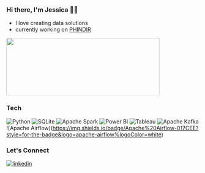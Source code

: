 ### Hi there, I'm Jessica 👋🏽


* I love creating data solutions 
* currently working on [PHINDIR](https://www.cdc.gov/phin/tools/phindir/index.html)

<a href="https://github.com/anuraghazra/github-readme-stats">
  <img align="center" src="https://github-readme-stats.vercel.app/api?username=jessmaple&show_icons=true&theme=tokyonight" width="400" height="150"/>
</a>


### Tech

![Python](https://img.shields.io/badge/python-3670A0?style=for-the-badge&logo=python&logoColor=ffdd54)
![SQLite](https://img.shields.io/badge/sqlite-%2307405e.svg?style=for-the-badge&logo=sqlite&logoColor=white)
![Apache Spark](https://img.shields.io/badge/Apache%20Spark-E25A1C?style=for-the-badge&logo=apache-spark&logoColor=white)
![Power BI](https://img.shields.io/badge/Power%20BI-F2C811?style=for-the-badge&logo=power-bi&logoColor=white)
![Tableau](https://img.shields.io/badge/Tableau-E97627?style=for-the-badge&logo=tableau&logoColor=white)
![Apache Kafka](https://img.shields.io/badge/Apache%20Kafka-231F20?style=for-the-badge&logo=apache-kafka&logoColor=white)
![Apache Airflow)(https://img.shields.io/badge/Apache%20Airflow-017CEE?style=for-the-badge&logo=apache-airflow%logoColor=white)


### Let's Connect
[![linkedin](https://img.shields.io/badge/Linkedin-0A66C2?style=for-the-badge&logo=linkedin&logocolor=white)](https://www.linkedin.com/in/jessmaple/)
